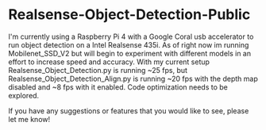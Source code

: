 # Realsense-Object-Detection-Public
I'm currently using a Raspberry Pi 4 with a Google Coral usb accelerator to run object detection on a Intel Realsense 435i. As of right now im running Mobilenet_SSD_V2 but will begin to experiment with different models in an effort to increase speed and accuracy. With my current setup Realsense_Object_Detection.py is running ~25 fps, but Realsense_Object_Detection_Align.py is running ~20 fps with the depth map disabled and ~8 fps with it enabled. Code optimization needs to be explored.

If you have any suggestions or features that you would like to see, please let me know!
